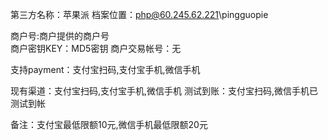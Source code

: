 第三方名称：苹果派
档案位置：php@60.245.62.221\pingguopie
 
商户号:商户提供的商户号  
商户密钥KEY：MD5密钥
商户交易帐号：无
 
支持payment：支付宝扫码,支付宝手机,微信手机
 
现有渠道：支付宝扫码,支付宝手机,微信手机
测试到账：支付宝扫码,微信手机已测试到帐
 
备注：支付宝最低限额10元,微信手机最低限额20元
